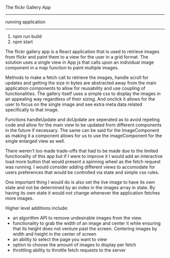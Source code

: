 The flickr Gallery App
______________________


running application
__________________

1. npm run build
2. npm start


The flickr gallery app is a React application that is used to retrieve images from flickr and paint them to a view for the user in a grid format. The solution uses a single view in App js that calls upon an individual image component in a map function to paint multiple images. 

Methods to make a fetch call to retrieve the images, handle scroll for updates and getting the size in bytes are abstracted away from the main application components to allow for reusability and use coupling of functionalities. The gallery itself uses a simple css to display the images in an appealing way regardless of their sizing. And onclick it allows for the user to focus on the single image and see extra meta data related specifically to that image.

Functions handleUpdate and doUpdate are seperated as to avoid repeting code and allow for the main view to be updated from different components in the future if necessary. The same can be said for the ImageComponent as making it a component allows for us to use the imageComponent for the single enlarged view as well.

There weren't too made trade-offs that had to be made due to the limited functionality of this app but if I were to improve it I would add an interactive load more button that would present a spinning wheel as the fetch request was running. I would consider adding different views to accomodate for users preferences that would be controlled via state and simple css rules. 

One important thing I would do is also set the live image to have its own state and not be determined by an index in the images array in state. By having its own state it would not change whenever the application fetches more images.

Higher level additions include:
- an algorithm API to remove undesirable images from the view.
- functionality to grab the width of an image and center it while ensuring that its height does not venture past the screen. Centering images by width and height in the center of screen
- an ability to select the page you want to view
- option to choose the amount of images to display per fetch
- throttling ability to throttle fetch requests to the server


